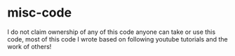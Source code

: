 # misc-code
I do not claim ownership of any of this code anyone can take or use this code, most of this code I wrote based on following youtube tutorials and the work of others!
